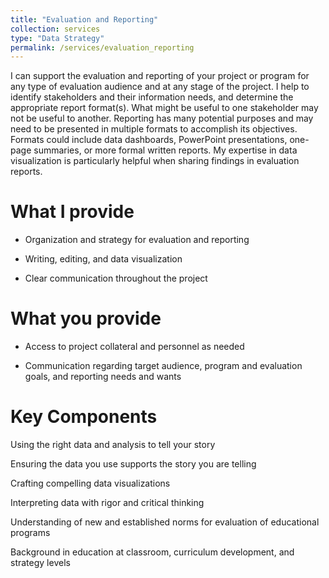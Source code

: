 ```yaml
---
title: "Evaluation and Reporting"
collection: services
type: "Data Strategy"
permalink: /services/evaluation_reporting
---
```


I can support the evaluation and reporting of your project or program for any type of evaluation audience and at any stage of the project. 
I help to identify stakeholders and their information needs, and determine the appropriate report format(s). What might be useful to one stakeholder may not be useful to another. 
Reporting has many potential purposes and may need to be presented in multiple formats to accomplish its objectives. 
Formats could include data dashboards, PowerPoint presentations, one-page summaries, or more formal written reports. 
My expertise in data visualization is particularly helpful when sharing findings in evaluation reports. 


What I provide
======

- Organization and strategy for evaluation and reporting

- Writing, editing, and data visualization

- Clear communication throughout the project

What you provide
======
- Access to project collateral and personnel as needed

- Communication regarding target audience, program and evaluation goals, and reporting needs and wants

Key Components
======
Using the right data and analysis to tell your story

Ensuring the data you use supports the story you are telling

Crafting compelling data visualizations

Interpreting data with rigor and critical thinking

Understanding of new and established norms for evaluation of educational programs

Background in education at classroom, curriculum development, and strategy levels
 
